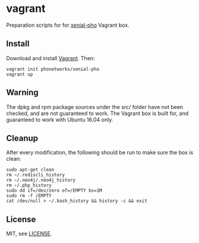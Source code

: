 # vagrant

Preparation scripts for for [xenial-pho](https://app.vagrantup.com/phonetworks/boxes/xenial-pho) Vagrant box.

## Install

Download and install [Vagrant](https://vagrantup.com). Then:

```
vagrant init phonetworks/xenial-pho
vagrant up
```

## Warning

The dpkg and rpm package sources under the src/ folder have not been checked, and are not guaranteed to work. The Vagrant box is built for, and guaranteed to work with Ubuntu 16.04 only. 

## Cleanup

After every modification, the following should be run to make sure the box is clean:

```shell
sudo apt-get clean
rm ~/.rediscli_history 
rm ~/.neo4j/.neo4j_history 
rm ~/.php_history
sudo dd if=/dev/zero of=/EMPTY bs=1M
sudo rm -f /EMPTY
cat /dev/null > ~/.bash_history && history -c && exit
```

## License

MIT, see [LICENSE](https://github.com/phonetworks/vagrant/blob/master/LICENSE).
